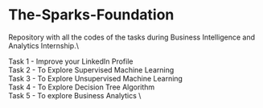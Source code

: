 # The-Sparks-Foundation

Repository with all the codes of the tasks during Business Intelligence and Analytics Internship.\

Task 1 - Improve your LinkedIn Profile \
Task 2 - To Explore Supervised Machine Learning \
Task 3 - To Explore Unsupervised Machine Learning \
Task 4 - To Explore Decision Tree Algorithm \
Task 5 - To explore Business Analytics \
